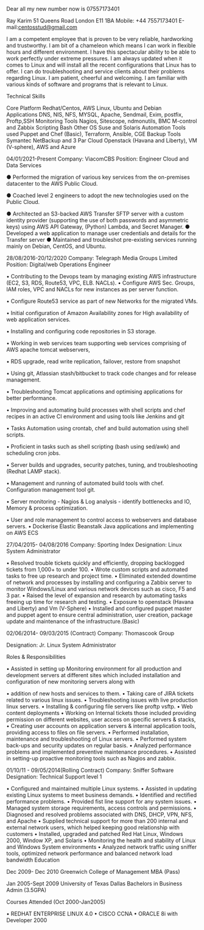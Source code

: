 Dear all my new number now is 07557173401


Ray Karim
                                                           51 Queens Road
					     London E11 1BA
                                                       Mobile: +44 7557173401
                                                E-mail:centosstud@gmail.com

I am a competent employee that is proven to be very reliable, hardworking and trustworthy.  I am bit of a chameleon which means I can work in flexible hours and different environment. I have this spectacular ability to be able to work perfectly under extreme pressures. I am always updated when it comes to Linux and will install all the recent configurations that Linux has to offer. I can do troubleshooting and service clients about their problems regarding Linux. I am patient, cheerful and welcoming. I am familiar with various kinds of software and programs that is relevant to Linux.   


Technical Skills

Core Platform		            Redhat/Centos, AWS Linux, Ubuntu and Debian			
Applications	DNS, NIS, NFS, MYSQL, Apache, Sendmail, Exim, postfix, Proftp,SSH
Monitoring Tools		Nagios, Sitescope, ndmonutils, BMC M-control and Zabbix
Scripting			Bash 
Other OS		            Suse and Solaris 
Automation Tools used     	Puppet and Chef (Basic), Terraform, Ansible, CGE
Backup Tools		            Symantec NetBackup and 3 Par
Cloud				Openstack (Havana and Liberty), VM (V-sphere), AWS and Azure



04/01/2021-Present
Company: ViacomCBS
Position: Engineer Cloud and Data Services

● Performed the migration of various key services from the on-premises datacenter to the AWS Public Cloud.

● Coached level 2 engineers to adopt the new technologies used on the Public Cloud.

● Architected an S3-backed AWS Transfer SFTP server with a custom identity provider (supporting the use of both passwords and asymmetric keys) using AWS API Gateway, (Python) Lambda, and Secret Manager. 
● Developed a  web application to manage user credentials and details for the Transfer server 
● Maintained and troubleshot pre-existing services running mainly on Debian, CentOS, and Ubuntu.




28/08/2016-20/12/2020
Company: Telegraph Media Groups Limited
Position: Digital/web Operations Engineer

•	Contributing to the Devops team by managing existing  AWS infrastructure (EC2, S3, RDS, Route53, VPC, ELB. NACLs). 
•	Configure  AWS Sec. Groups, IAM roles, VPC and NACLs for new instances as per server function. 

•	Configure Route53 service as part of new Networks for the migrated VMs. 

•	Initial configuration of Amazon Availability zones for High availability of web application services. 

•	Installing and configuring code repositories in S3 storage. 

•	Working in web services team supporting  web services comprising of AWS  apache tomcat webservers, 

•	RDS upgrade, read write replication, failover, restore from snapshot


•	Using git, Atlassian stash/bitbucket to track code changes and for release management. 

•	Troubleshooting Tomcat  applications and optimising applications for better performance. 

•	Improving and automating build processes with shell scripts and chef recipes in an active CI environment and using tools like Jenkins and git


•	Tasks Automation using crontab, chef and build automation using shell scripts. 

•	Proficient in tasks such as shell scripting (bash using sed/awk) and scheduling cron jobs. 

•	Server builds and upgrades, security patches, tuning, and troubleshooting (Redhat LAMP stack). 

•	Management and running of automated build tools with chef. Configuration management tool git. 

•	Server monitoring - Nagios & Log analysis - identify bottlenecks and IO, Memory & process optimization. 

•	User and role management to control access to webservers and database servers.
•	Dockerise Elastic Beanstalk Java applications and implementing on AWS ECS

27/04/2015- 04/08/2016
Company: Sporting Index
Designation: Linux System Administrator


•	Resolved trouble tickets quickly and efficiently, dropping backlogged tickets from 1,000+ to under 100.
•	Wrote custom scripts and automated tasks to free up research and project time.
•	Eliminated extended downtime of network and processes by installing and configuring a Zabbix  server to monitor Windows/Linux  and various network devices such as cisco, F5 and 3 par.
•	Raised the level of expansion and research by automating tasks freeing up time for research and testing.
•	Exposure to openstack (Havana and Liberty) and Vm (V-Sphere)
•	Installed and configured puppet master and puppet agent to ensure central administration, user creation, package update and maintenance of the infrastructure.(Basic)


02/06/2014- 09/03/2015 (Contract) 
Company: Thomascook Group

Designation: Jr. Linux System Administrator

Roles & Responsibilities

•	Assisted in setting up Monitoring environment for all production and development servers at different sites which included installation and configuration of new monitoring servers along with

•	addition of new hosts and services to them.
•	 Taking care of JIRA tickets related to various linux issues.
•	 Troubleshooting issues with live production linux servers.
•	 Installing & configuring file servers like proftp vsftp.
•	 Web content deployments
•	Working on Internal tickets those included providing permission on different       websites, user access on specific servers & stacks,
•	Creating user accounts on application servers & internal application tools, providing access to files on file servers.
•	Performed installation, maintenance and troubleshooting of Linux servers.
•	Performed system back-ups and security updates on regular basis.
•	Analyzed performance problems and implemented preventive maintenance procedures.
•	Assisted in setting-up proactive monitoring tools such as Nagios and zabbix.

01/10/11 - 09/05/2014(Rolling Contract) 
Company: Sniffer Software
Designation: Technical Support level 1


•	Configured and maintained multiple Linux systems.
•	Assisted in updating existing Linux systems to meet business demands.
•	Identified and rectified performance problems.
•	Provided fist line support for any system issues.
•	Managed system storage requirements, access controls and permissions.
•	Diagnosed and resolved problems associated with DNS, DHCP, VPN, NFS, and Apache
•	Supplied technical support for more than 200 internal and external network users, which helped keeping good relationship with customers 
•	Installed, upgraded and patched Red Hat Linux, Windows 2000, Window XP, and Solaris
•	Monitoring the health and stability of Linux and Windows System environments
•	Analyzed network traffic using sniffer tools, optimized network performance and balanced network load bandwidth 
Education

Dec 2009- Dec 2010	   Greenwich College of Management		MBA (Pass)


Jan 2005-Sept 2009         University of Texas       Dallas	Bachelors in Business Admin (3.5GPA)


Courses Attended (Oct 2000-Jan2005)

•	REDHAT ENTERPRISE LINUX 4.0
•	CISCO CCNA
•	ORACLE 8i with Developer 2000

